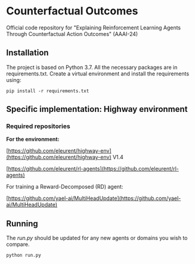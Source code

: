 # Counterfactual Outcomes
Official code repository for "Explaining Reinforcement Learning Agents Through Counterfactual Action Outcomes" (AAAI-24)



## Installation  
  
The project is based on Python 3.7. All the necessary packages are in requirements.txt.
Create a virtual environment and install the requirements using:
```
pip install -r requirements.txt
```

## Specific implementation: Highway environment

### Required repositories
**For the environment:**

[https://github.com/eleurent/highway-env](https://github.com/eleurent/highway-env) V1.4

[https://github.com/eleurent/rl-agents](https://github.com/eleurent/rl-agents)

For training a Reward-Decomposed (RD) agent:

[https://github.com/yael-ai/MultiHeadUpdate](https://github.com/yael-ai/MultiHeadUpdate)

## Running
The *run.py* should be updated for any new agents or domains you wish to compare. 
```
python run.py
```
